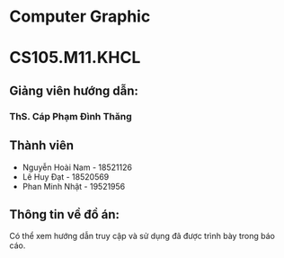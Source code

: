 # Computer Graphic
# CS105.M11.KHCL
## Giảng viên hướng dẫn:
### ThS. Cáp Phạm Đình Thăng
## Thành viên
* Nguyễn Hoài Nam - 18521126
* Lê Huy Đạt - 18520569
* Phan Minh Nhật - 19521956
## Thông tin về đồ án:
Có thể xem hướng dẫn truy cập và sử dụng đã được trình bày trong báo cáo.
